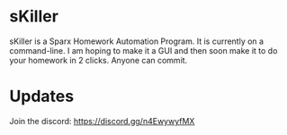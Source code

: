 # sKiller
sKiller is a Sparx Homework Automation Program. It is currently on a command-line.
I am hoping to make it a GUI and then soon make it to do your homework in 2 clicks.
Anyone can commit.

# Updates

Join the discord: https://discord.gg/n4EwywyfMX
